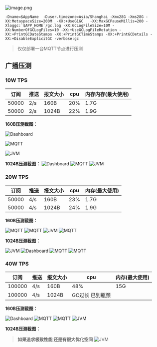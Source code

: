 


![image.png](../../assets/images/test/img.png)
```shell
-Dname=$AppName  -Duser.timezone=Asia/Shanghai -Xmx28G -Xms28G -XX:MetaspaceSize=200M  -XX:+UseG1GC   -XX:MaxGCPauseMillis=200 -Xloggc:`$APP_HOME`/gc.log -XX:GCLogFileSize=10M -XX:NumberOfGCLogFiles=10 -XX:+UseGCLogFileRotation -XX:+PrintGCDateStamps -XX:+PrintGCTimeStamps -XX:+PrintGCDetails -XX:+DisableExplicitGC -verbose:gc
```
> 仅仅部署一台MQTT节点进行压测

## 广播压测
### 10W TPS
| 订阅 | 推送 | 报文大小 | cpu | 内存内存(最大使用) |
| --- | --- | --- | --- | --- |
| 50000 | 2/s | 160B | 20% | 1.7G |
| 50000 | 2/s | 1024B | 22% | 1.9G |

**160B压测截图：**


![Dashboard](../../assets/images/test/img_5.png)

![MQTT](../../assets/images/test/img_6.png)

![JVM](../../assets/images/test/img_7.png)



**1024B压测截图：**
![Dashboard](../../assets/images/test/img_8.png)
![MQTT](../../assets/images/test/img_9.png)
![JVM](../../assets/images/test/img_10.png)




### 20W TPS

| 订阅 | 推送 | 报文大小 | cpu | 内存(最大使用) |
| --- | --- | --- | --- | --- |
| 50000 | 4/s | 160B | 23% | 1.7G |
| 50000 | 4/s | 1024B | 24% | 1.9G |

**160B压测截图：**

![MQTT](../../assets/images/test/img_11.png)
![MQTT](../../assets/images/test/img_12.png)
![JVM](../../assets/images/test/img_13.png)
![MQTT](../../assets/images/test/img_14.png)



**1024B压测截图：**

![JVM](../../assets/images/test/img_18.png)
![Dashboard](../../assets/images/test/img_15.png)
![MQTT](../../assets/images/test/img_16.png)
![MQTT](../../assets/images/test/img_17.png)



### 40W TPS
| 订阅 | 推送 | 报文大小 | cpu | 内存(最大使用) |
| --- | --- | --- | --- | --- |
| 100000 | 4/s | 160B | 48% | 15G |
| 100000 | 4/s | 1024B | GC过长 已到瓶颈 |  |

**160B压测截图：**


![Dashboard](../../assets/images/test/img_19.png)
![MQTT](../../assets/images/test/img_20.png)
![MQTT](../../assets/images/test/img_21.png)
![JVM](../../assets/images/test/img_22.png)


**1024B压测截图：**
> **如果追求极致性能 还是有很大优化空间**
![JVM](../../assets/images/test/img_23.png)
